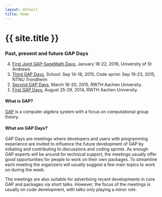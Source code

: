 ```yaml
---
layout: default
title: Home
---
```


# {{ site.title }}

### Past, present and future GAP Days

<ol reversed>
<li><a href="/gap-sage-days2016/">First Joint GAP-​SageMath Days</a>, January 18-22, 2016, University of St Andrews
<li><a href="/gapdays2015-fall/">Third GAP Days</a>, School: Sep 14-18, 2015, Code sprint: Sep 19-23, 2015, NTNU Trondheim
<li><a href="/gapdays2015-spring/">Second GAP Days</a>, March 16-20, 2015, RWTH Aachen University.
<li><a href="http://gapdays2014.coxeter.de/">First GAP Days</a>, August 25-29, 2014, RWTH Aachen University.
</ol>

#### What is GAP?

[GAP](http://www.gap-system.org/) is a computer algebra system with a focus
on computational group theory.

#### What are GAP Days?

GAP Days are meetings where developers and users with
 programming experience are invited to
influence the future development of GAP by initiating and contributing to
discussions and coding sprints. As enough GAP experts will be around for
technical support, the meetings usually offer good opportunities for
people to work on their own packages. To streamline each meeting the
organizers will usually suggest a few main topics to work on during the
week.

The meetings are also suitable for advertising recent developments in core GAP
and packages via short talks. However, the focus of the meetings is usually on
code development, with talks only playing a minor role.

